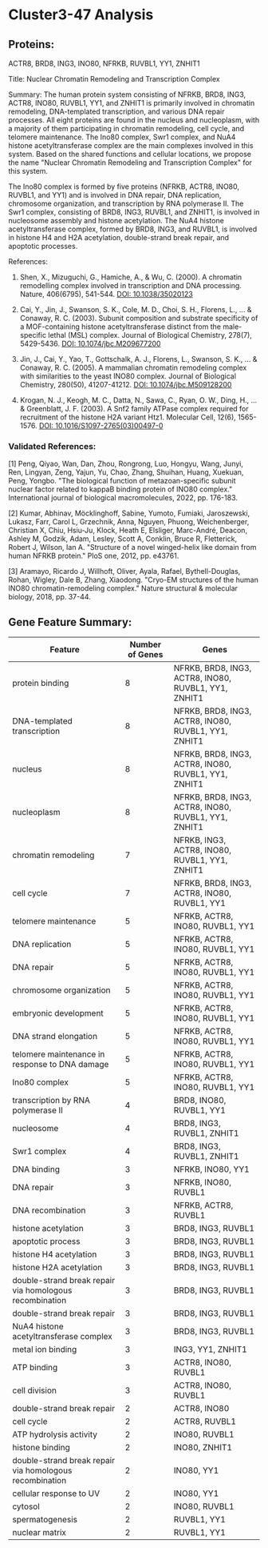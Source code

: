 # Cluster3-47 Analysis

## Proteins: 

ACTR8, BRD8, ING3, INO80, NFRKB, RUVBL1, YY1, ZNHIT1

Title: Nuclear Chromatin Remodeling and Transcription Complex

Summary: The human protein system consisting of NFRKB, BRD8, ING3, ACTR8, INO80, RUVBL1, YY1, and ZNHIT1 is primarily involved in chromatin remodeling, DNA-templated transcription, and various DNA repair processes. All eight proteins are found in the nucleus and nucleoplasm, with a majority of them participating in chromatin remodeling, cell cycle, and telomere maintenance. The Ino80 complex, Swr1 complex, and NuA4 histone acetyltransferase complex are the main complexes involved in this system. Based on the shared functions and cellular locations, we propose the name "Nuclear Chromatin Remodeling and Transcription Complex" for this system.

The Ino80 complex is formed by five proteins (NFRKB, ACTR8, INO80, RUVBL1, and YY1) and is involved in DNA repair, DNA replication, chromosome organization, and transcription by RNA polymerase II. The Swr1 complex, consisting of BRD8, ING3, RUVBL1, and ZNHIT1, is involved in nucleosome assembly and histone acetylation. The NuA4 histone acetyltransferase complex, formed by BRD8, ING3, and RUVBL1, is involved in histone H4 and H2A acetylation, double-strand break repair, and apoptotic processes.

References:

1. Shen, X., Mizuguchi, G., Hamiche, A., & Wu, C. (2000). A chromatin remodelling complex involved in transcription and DNA processing. Nature, 406(6795), 541-544. [DOI: 10.1038/35020123](https://doi.org/10.1038/35020123)

2. Cai, Y., Jin, J., Swanson, S. K., Cole, M. D., Choi, S. H., Florens, L., ... & Conaway, R. C. (2003). Subunit composition and substrate specificity of a MOF-containing histone acetyltransferase distinct from the male-specific lethal (MSL) complex. Journal of Biological Chemistry, 278(7), 5429-5436. [DOI: 10.1074/jbc.M209677200](https://doi.org/10.1074/jbc.M209677200)

3. Jin, J., Cai, Y., Yao, T., Gottschalk, A. J., Florens, L., Swanson, S. K., ... & Conaway, R. C. (2005). A mammalian chromatin remodeling complex with similarities to the yeast INO80 complex. Journal of Biological Chemistry, 280(50), 41207-41212. [DOI: 10.1074/jbc.M509128200](https://doi.org/10.1074/jbc.M509128200)

4. Krogan, N. J., Keogh, M. C., Datta, N., Sawa, C., Ryan, O. W., Ding, H., ... & Greenblatt, J. F. (2003). A Snf2 family ATPase complex required for recruitment of the histone H2A variant Htz1. Molecular Cell, 12(6), 1565-1576. [DOI: 10.1016/S1097-2765(03)00497-0](https://doi.org/10.1016/S1097-2765(03)00497-0)

### Validated References: 

[1] Peng, Qiyao, Wan, Dan, Zhou, Rongrong, Luo, Hongyu, Wang, Junyi, Ren, Lingyan, Zeng, Yajun, Yu, Chao, Zhang, Shuihan, Huang, Xuekuan, Peng, Yongbo. "The biological function of metazoan-specific subunit nuclear factor related to kappaB binding protein of INO80 complex." International journal of biological macromolecules, 2022, pp. 176-183.

[2] Kumar, Abhinav, Möcklinghoff, Sabine, Yumoto, Fumiaki, Jaroszewski, Lukasz, Farr, Carol L, Grzechnik, Anna, Nguyen, Phuong, Weichenberger, Christian X, Chiu, Hsiu-Ju, Klock, Heath E, Elsliger, Marc-André, Deacon, Ashley M, Godzik, Adam, Lesley, Scott A, Conklin, Bruce R, Fletterick, Robert J, Wilson, Ian A. "Structure of a novel winged-helix like domain from human NFRKB protein." PloS one, 2012, pp. e43761.

[3] Aramayo, Ricardo J, Willhoft, Oliver, Ayala, Rafael, Bythell-Douglas, Rohan, Wigley, Dale B, Zhang, Xiaodong. "Cryo-EM structures of the human INO80 chromatin-remodeling complex." Nature structural & molecular biology, 2018, pp. 37-44.



## Gene Feature Summary: 

| Feature | Number of Genes | Genes |
| --- | --- | --- |
| protein binding | 8 | NFRKB, BRD8, ING3, ACTR8, INO80, RUVBL1, YY1, ZNHIT1 |
|  DNA-templated transcription | 8 | NFRKB, BRD8, ING3, ACTR8, INO80, RUVBL1, YY1, ZNHIT1 |
| nucleus | 8 | NFRKB, BRD8, ING3, ACTR8, INO80, RUVBL1, YY1, ZNHIT1 |
| nucleoplasm | 8 | NFRKB, BRD8, ING3, ACTR8, INO80, RUVBL1, YY1, ZNHIT1 |
| chromatin remodeling | 7 | NFRKB, ING3, ACTR8, INO80, RUVBL1, YY1, ZNHIT1 |
|  cell cycle | 7 | NFRKB, BRD8, ING3, ACTR8, INO80, RUVBL1, YY1 |
| telomere maintenance | 5 | NFRKB, ACTR8, INO80, RUVBL1, YY1 |
|  DNA replication | 5 | NFRKB, ACTR8, INO80, RUVBL1, YY1 |
|  DNA repair | 5 | NFRKB, ACTR8, INO80, RUVBL1, YY1 |
|  chromosome organization | 5 | NFRKB, ACTR8, INO80, RUVBL1, YY1 |
|  embryonic development | 5 | NFRKB, ACTR8, INO80, RUVBL1, YY1 |
|  DNA strand elongation | 5 | NFRKB, ACTR8, INO80, RUVBL1, YY1 |
|  telomere maintenance in response to DNA damage | 5 | NFRKB, ACTR8, INO80, RUVBL1, YY1 |
| Ino80 complex | 5 | NFRKB, ACTR8, INO80, RUVBL1, YY1 |
|  transcription by RNA polymerase II | 4 | BRD8, INO80, RUVBL1, YY1 |
| nucleosome | 4 | BRD8, ING3, RUVBL1, ZNHIT1 |
| Swr1 complex | 4 | BRD8, ING3, RUVBL1, ZNHIT1 |
| DNA binding | 3 | NFRKB, INO80, YY1 |
| DNA repair | 3 | NFRKB, INO80, RUVBL1 |
| DNA recombination | 3 | NFRKB, ACTR8, RUVBL1 |
| histone acetylation | 3 | BRD8, ING3, RUVBL1 |
|  apoptotic process | 3 | BRD8, ING3, RUVBL1 |
| histone H4 acetylation | 3 | BRD8, ING3, RUVBL1 |
| histone H2A acetylation | 3 | BRD8, ING3, RUVBL1 |
|  double-strand break repair via homologous recombination | 3 | BRD8, ING3, RUVBL1 |
|  double-strand break repair | 3 | BRD8, ING3, RUVBL1 |
| NuA4 histone acetyltransferase complex | 3 | BRD8, ING3, RUVBL1 |
| metal ion binding | 3 | ING3, YY1, ZNHIT1 |
| ATP binding | 3 | ACTR8, INO80, RUVBL1 |
| cell division | 3 | ACTR8, INO80, RUVBL1 |
| double-strand break repair | 2 | ACTR8, INO80 |
| cell cycle | 2 | ACTR8, RUVBL1 |
| ATP hydrolysis activity | 2 | INO80, RUVBL1 |
| histone binding | 2 | INO80, ZNHIT1 |
| double-strand break repair via homologous recombination | 2 | INO80, YY1 |
| cellular response to UV | 2 | INO80, YY1 |
| cytosol | 2 | INO80, RUVBL1 |
| spermatogenesis | 2 | RUVBL1, YY1 |
| nuclear matrix | 2 | RUVBL1, YY1 |

